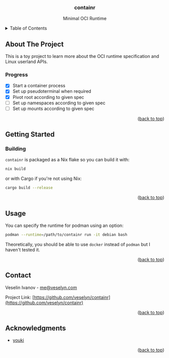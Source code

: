 <a id="readme-top"></a>

<div align="center">
  <h3 align="center">containr</h3>

  <p align="center">Minimal OCI Runtime</p>
</div>

<details>
  <summary>Table of Contents</summary>
  <ol>
    <li>
      <a href="#about-the-project">About The Project</a>
      <ul>
        <li><a href="#progress">Progress</a></li>
      </ul>
    </li>
    <li>
      <a href="#getting-started">Getting Started</a>
      <ul>
        <li><a href="#building">Building</a></li>
      </ul>
    </li>
    <li><a href="#usage">Usage</a></li>
    <li><a href="#contact">Contact</a></li>
    <li><a href="#acknowledgments">Acknowledgments</a></li>
  </ol>
</details>

## About The Project

This is a toy project to learn more about the OCI runtime specification and
Linux userland APIs.

### Progress

- [x] Start a container process
- [x] Set up pseudoterminal when required
- [x] Pivot root according to given spec
- [ ] Set up namespaces according to given spec
- [ ] Set up mounts according to given spec

<p align="right">(<a href="#readme-top">back to top</a>)</p>

## Getting Started

### Building

`containr` is packaged as a Nix flake so you can build it with:

```sh
nix build
```

or with Cargo if you're not using Nix:

```sh
cargo build --release
```

<p align="right">(<a href="#readme-top">back to top</a>)</p>

## Usage

You can specify the runtime for podman using an option:

```sh
podman --runtime=/path/to/containr run -it debian bash
```

Theoretically, you should be able to use `docker` instead of `podman` but I
haven't tested it.

<p align="right">(<a href="#readme-top">back to top</a>)</p>

## Contact

Veselin Ivanov - me@veselyn.com

Project Link: [https://github.com/veselyn/containr](https://github.com/veselyn/containr)

<p align="right">(<a href="#readme-top">back to top</a>)</p>

## Acknowledgments

- [youki](https://github.com/youki-dev/youki)

<p align="right">(<a href="#readme-top">back to top</a>)</p>
